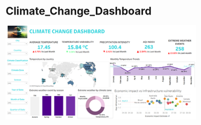 # Climate_Change_Dashboard

![image alt](https://github.com/shrutidebnath09/Climate_Change_Dashboard/blob/main/Screenshot%202025-08-05%20213221.png)
